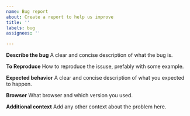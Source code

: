 ```yaml
---
name: Bug report
about: Create a report to help us improve
title: ''
labels: bug
assignees: ''

---
```


**Describe the bug**
A clear and concise description of what the bug is.

**To Reproduce**
How to reproduce the issuse, prefably with some example.

**Expected behavior**
A clear and concise description of what you expected to happen.

**Browser**
What browser and which version you used.

**Additional context**
Add any other context about the problem here.
